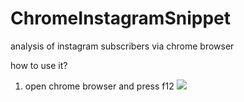 # ChromeInstagramSnippet
analysis of instagram subscribers via chrome browser

how to use it?
1. open chrome browser and press f12
![ ](/help/1.jpg)
